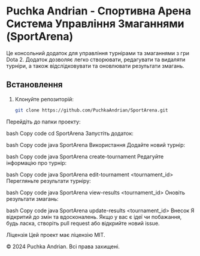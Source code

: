 # Puchka Andrian - Спортивна Арена Система Управління Змаганнями (SportArena)

Це консольний додаток для управління турнірами та змаганнями з гри Dota 2. Додаток дозволяє легко створювати, редагувати та видаляти турніри, а також відслідковувати та оновлювати результати змагань.

## Встановлення

1. Клонуйте репозиторій:

   ```bash
   git clone https://github.com/PuchkaAndrian/SportArena.git
Перейдіть до папки проекту:

bash
Copy code
cd SportArena
Запустіть додаток:

bash
Copy code
java SportArena
Використання
Додайте новий турнір:

bash
Copy code
java SportArena create-tournament
Редагуйте інформацію про турнір:

bash
Copy code
java SportArena edit-tournament <tournament_id>
Перегляньте результати турніру:

bash
Copy code
java SportArena view-results <tournament_id>
Оновіть результати змагань:

bash
Copy code
java SportArena update-results <tournament_id>
Внесок
Я відкритий до змін та вдосконалень. Якщо у вас є ідеї чи побажання, будь ласка, створіть pull request або відкрийте новий issue.

Ліцензія
Цей проект має ліцензію MIT.

© 2024 Puchka Andrian. Всі права захищені.

